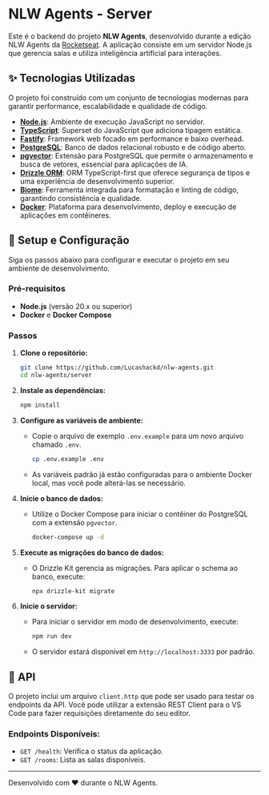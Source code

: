 # NLW Agents - Server

Este é o backend do projeto **NLW Agents**, desenvolvido durante a edição NLW Agents da [Rocketseat](https://rocketseat.com.br). A aplicação consiste em um servidor Node.js que gerencia salas e utiliza inteligência artificial para interações.

## ✨ Tecnologias Utilizadas

O projeto foi construído com um conjunto de tecnologias modernas para garantir performance, escalabilidade e qualidade de código.

- **[Node.js](https://nodejs.org/)**: Ambiente de execução JavaScript no servidor.
- **[TypeScript](https://www.typescriptlang.org/)**: Superset do JavaScript que adiciona tipagem estática.
- **[Fastify](https://www.fastify.io/)**: Framework web focado em performance e baixo overhead.
- **[PostgreSQL](https://www.postgresql.org/)**: Banco de dados relacional robusto e de código aberto.
- **[pgvector](https://github.com/pgvector/pgvector)**: Extensão para PostgreSQL que permite o armazenamento e busca de vetores, essencial para aplicações de IA.
- **[Drizzle ORM](https://orm.drizzle.team/)**: ORM TypeScript-first que oferece segurança de tipos e uma experiência de desenvolvimento superior.
- **[Biome](https://biomejs.dev/)**: Ferramenta integrada para formatação e linting de código, garantindo consistência e qualidade.
- **[Docker](https://www.docker.com/)**: Plataforma para desenvolvimento, deploy e execução de aplicações em contêineres.

## 🚀 Setup e Configuração

Siga os passos abaixo para configurar e executar o projeto em seu ambiente de desenvolvimento.

### Pré-requisitos

- **Node.js** (versão 20.x ou superior)
- **Docker** e **Docker Compose**

### Passos

1.  **Clone o repositório:**

    ```bash
    git clone https://github.com/Lucashackd/nlw-agents.git
    cd nlw-agents/server
    ```

2.  **Instale as dependências:**

    ```bash
    npm install
    ```

3.  **Configure as variáveis de ambiente:**

    - Copie o arquivo de exemplo `.env.example` para um novo arquivo chamado `.env`.
      ```bash
      cp .env.example .env
      ```
    - As variáveis padrão já estão configuradas para o ambiente Docker local, mas você pode alterá-las se necessário.

4.  **Inicie o banco de dados:**

    - Utilize o Docker Compose para iniciar o contêiner do PostgreSQL com a extensão `pgvector`.
      ```bash
      docker-compose up -d
      ```

5.  **Execute as migrações do banco de dados:**

    - O Drizzle Kit gerencia as migrações. Para aplicar o schema ao banco, execute:
      ```bash
      npx drizzle-kit migrate
      ```

6.  **Inicie o servidor:**
    - Para iniciar o servidor em modo de desenvolvimento, execute:
      ```bash
      npm run dev
      ```
    - O servidor estará disponível em `http://localhost:3333` por padrão.

## 📝 API

O projeto inclui um arquivo `client.http` que pode ser usado para testar os endpoints da API. Você pode utilizar a extensão REST Client para o VS Code para fazer requisições diretamente do seu editor.

### Endpoints Disponíveis:

- `GET /health`: Verifica o status da aplicação.
- `GET /rooms`: Lista as salas disponíveis.

---

Desenvolvido com ❤️ durante o NLW Agents.
